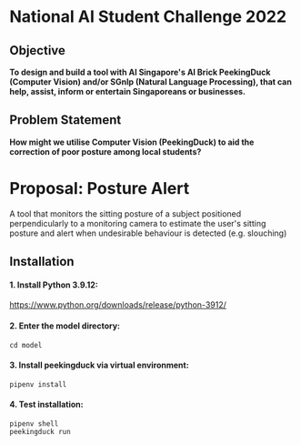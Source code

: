 # <AI Singapore> National AI Student Challenge 2022

## Objective
**To design and build a tool with AI Singapore's AI Brick PeekingDuck (Computer Vision) and/or SGnlp (Natural Language Processing), that can help, assist, inform or entertain Singaporeans or businesses.**

## Problem Statement

**How might we utilise Computer Vision (PeekingDuck) to aid the correction of poor posture among local students?**

# Proposal: Posture Alert

A tool that monitors the sitting posture of a subject positioned perpendicularly to a monitoring camera to estimate the user's sitting posture and alert when undesirable behaviour is detected (e.g. slouching)

## Installation
#### 1. Install Python 3.9.12:
https://www.python.org/downloads/release/python-3912/

#### 2. Enter the model directory:
``` 
cd model
```

#### 3. Install peekingduck via virtual environment:
```
pipenv install
```

#### 4. Test installation:
```
pipenv shell
peekingduck run
```

